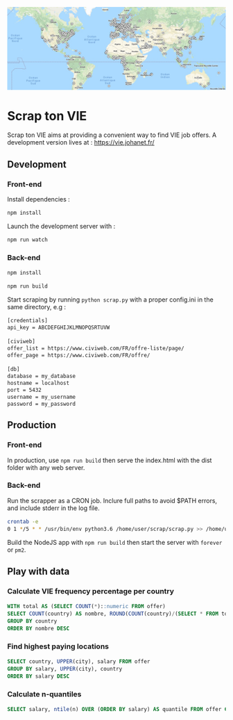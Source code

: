 ![Example map](/github/banner-map.jpg?raw=true "Example map")

# Scrap ton VIE

Scrap ton VIE aims at providing a convenient way to find VIE job offers. A development version lives at : https://vie.johanet.fr/

## Development

### Front-end

Install dependencies :

```bash
npm install
```

Launch the development server with : 
```bash
npm run watch
```

### Back-end
```bash
npm install
```

```bash
npm run build
```

Start scraping by running `python scrap.py` with a proper config.ini in the same directory, e.g :

```
[credentials]
api_key = ABCDEFGHIJKLMNOPQSRTUVW

[civiweb]
offer_list = https://www.civiweb.com/FR/offre-liste/page/
offer_page = https://www.civiweb.com/FR/offre/

[db]
database = my_database
hostname = localhost
port = 5432
username = my_username
password = my_password
```

## Production
### Front-end

In production, use `npm run build` then serve the index.html with the dist folder with any web server.

### Back-end

Run the scrapper as a CRON job.
Inclure full paths to avoid $PATH errors, and include stderr in the log file.

```bash
crontab -e
0 1 */5 * * /usr/bin/env python3.6 /home/user/scrap/scrap.py >> /home/user/scrap/scrap.log 2>&1
```

Build the NodeJS app with `npm run build` then start the server with `forever` or `pm2`.

## Play with data 

### Calculate VIE frequency percentage per country
```sql
WITH total AS (SELECT COUNT(*)::numeric FROM offer)
SELECT COUNT(country) AS nombre, ROUND(COUNT(country)/(SELECT * FROM total), 4) * 100 AS percentage , country FROM offer
GROUP BY country
ORDER BY nombre DESC
```

### Find highest paying locations
```sql
SELECT country, UPPER(city), salary FROM offer
GROUP BY salary, UPPER(city), country
ORDER BY salary DESC
```

### Calculate n-quantiles 
```sql
SELECT salary, ntile(n) OVER (ORDER BY salary) AS quantile FROM offer GROUP BY salary;
```
